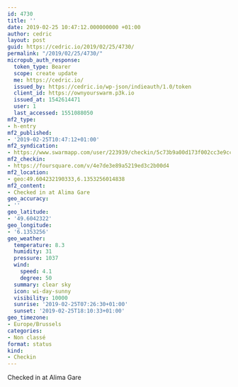 ```yaml
---
id: 4730
title: ''
date: 2019-02-25 10:47:12.000000000 +01:00
author: cedric
layout: post
guid: https://cedric.io/2019/02/25/4730/
permalink: "/2019/02/25/4730/"
micropub_auth_response:
  token_type: Bearer
  scope: create update
  me: https://cedric.io/
  issued_by: https://cedric.io/wp-json/indieauth/1.0/token
  client_id: https://ownyourswarm.p3k.io
  issued_at: 1542614471
  user: 1
  last_accessed: 1551088050
mf2_type:
- h-entry
mf2_published:
- '2019-02-25T10:47:12+01:00'
mf2_syndication:
- https://www.swarmapp.com/user/223939/checkin/5c73b9a00d173f002cc3e9cc
mf2_checkin:
- https://foursquare.com/v/4e7de3e89a5219ed3c2b00d4
mf2_location:
- geo:49.604232190333,6.1353256014838
mf2_content:
- Checked in at Alima Gare
geo_accuracy:
- ''
geo_latitude:
- '49.6042322'
geo_longitude:
- '6.1353256'
geo_weather:
  temperature: 8.3
  humidity: 31
  pressure: 1037
  wind:
    speed: 4.1
    degree: 50
  summary: clear sky
  icon: wi-day-sunny
  visibility: 10000
  sunrise: '2019-02-25T07:26:30+01:00'
  sunset: '2019-02-25T18:10:33+01:00'
geo_timezone:
- Europe/Brussels
categories:
- Non classé
format: status
kind:
- Checkin
---
```

Checked in at Alima Gare